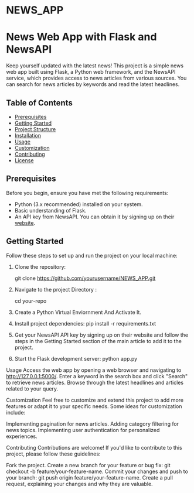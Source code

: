 # NEWS_APP
# News Web App with Flask and NewsAPI

Keep yourself updated with the latest news! This project is a simple news web app built using Flask, a Python web framework, and the NewsAPI service, which provides access to news articles from various sources. You can search for news articles by keywords and read the latest headlines.

## Table of Contents

- [Prerequisites](#prerequisites)
- [Getting Started](#getting-started)
- [Project Structure](#project-structure)
- [Installation](#installation)
- [Usage](#usage)
- [Customization](#customization)
- [Contributing](#contributing)
- [License](#license)

## Prerequisites

Before you begin, ensure you have met the following requirements:

- Python (3.x recommended) installed on your system.
- Basic understanding of Flask.
- An API key from NewsAPI. You can obtain it by signing up on their [website](https://newsapi.org/).

## Getting Started

Follow these steps to set up and run the project on your local machine:

1. Clone the repository:

   git clone https://github.com/yourusername/NEWS_APP.git

2. Navigate to the project Directory :

   cd your-repo

3. Create a Python Virtual Enviornment And Activate It.

5. Install project dependencies:
   pip install -r requirements.txt
   
7. Get your NewsAPI API key by signing up on their website and follow the steps in the Getting Started section of the main article to add it to the project.

8. Start the Flask development server:
   python app.py
   
Usage
Access the web app by opening a web browser and navigating to http://127.0.0.1:5000/.
Enter a keyword in the search box and click "Search" to retrieve news articles.
Browse through the latest headlines and articles related to your query.

Customization
Feel free to customize and extend this project to add more features or adapt it to your specific needs. Some ideas for customization include:

Implementing pagination for news articles.
Adding category filtering for news topics.
Implementing user authentication for personalized experiences.

Contributing
Contributions are welcome! If you'd like to contribute to this project, please follow these guidelines:

Fork the project.
Create a new branch for your feature or bug fix: git checkout -b feature/your-feature-name.
Commit your changes and push to your branch: git push origin feature/your-feature-name.
Create a pull request, explaining your changes and why they are valuable.


